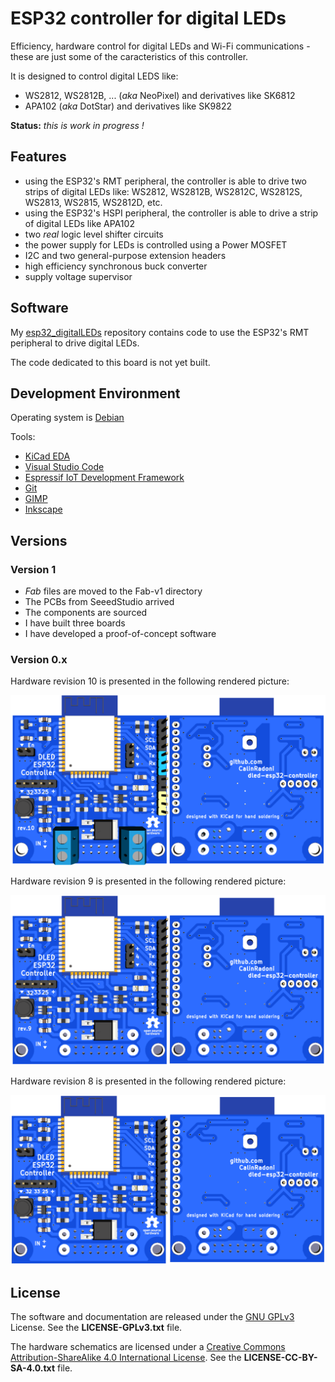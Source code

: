 
# ESP32 controller for digital LEDs

Efficiency, hardware control for digital LEDs and Wi-Fi communications - these are just some of the caracteristics of this controller.

It is designed to control digital LEDS like:

- WS2812, WS2812B, ... (*aka* NeoPixel) and derivatives like SK6812
- APA102 (*aka* DotStar) and derivatives like SK9822

**Status:** *this is work in progress !*

## Features

- using the ESP32's RMT peripheral, the controller is able to drive two strips of digital LEDs like: WS2812, WS2812B, WS2812C, WS2812S, WS2813, WS2815, WS2812D, etc.
- using the ESP32's HSPI peripheral, the controller is able to drive a strip of digital LEDs like APA102
- two *real* logic level shifter circuits
- the power supply for LEDs is controlled using a Power MOSFET
- I2C and two general-purpose extension headers
- high efficiency synchronous buck converter
- supply voltage supervisor

## Software

My [esp32_digitalLEDs](https://github.com/CalinRadoni/esp32_digitalLEDs) repository contains code to use the ESP32's RMT peripheral to drive digital LEDs.

The code dedicated to this board is not yet built.

## Development Environment

Operating system is [Debian](https://www.debian.org/)

Tools:

- [KiCad EDA](https://www.kicad.org/)
- [Visual Studio Code](https://code.visualstudio.com/)
- [Espressif IoT Development Framework](https://github.com/espressif/esp-idf)
- [Git](https://git-scm.com/)
- [GIMP](https://www.gimp.org/)
- [Inkscape](https://inkscape.org/en/)

## Versions

### Version 1

- *Fab* files are moved to the Fab-v1 directory
- The PCBs from SeeedStudio arrived
- The components are sourced
- I have built three boards
- I have developed a proof-of-concept software

### Version 0.x

Hardware revision 10 is presented in the following rendered picture:

![board-render](Docs/board-render-rev10.png)

Hardware revision 9 is presented in the following rendered picture:

![board-render](Docs/board-render-rev9.png)

Hardware revision 8 is presented in the following rendered picture:

![board-render](Docs/board-render-rev8.png)

## License

The software and documentation are released under the [GNU GPLv3](http://www.gnu.org/licenses/gpl-3.0.html) License. See the __LICENSE-GPLv3.txt__ file.

The hardware schematics are licensed under a [Creative Commons Attribution-ShareAlike 4.0 International License](http://creativecommons.org/licenses/by-sa/4.0/).
See the __LICENSE-CC-BY-SA-4.0.txt__ file.
